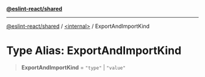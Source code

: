 [**@eslint-react/shared**](../../README.md)

***

[@eslint-react/shared](../../README.md) / [\<internal\>](../README.md) / ExportAndImportKind

# Type Alias: ExportAndImportKind

> **ExportAndImportKind** = `"type"` \| `"value"`
